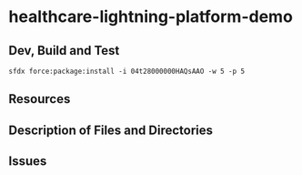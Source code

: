 # healthcare-lightning-platform-demo

## Dev, Build and Test

```cli
sfdx force:package:install -i 04t28000000HAQsAAO -w 5 -p 5
```

## Resources

## Description of Files and Directories

## Issues
